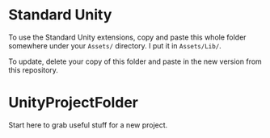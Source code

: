 # Standard Unity

To use the Standard Unity extensions, copy and paste this whole folder somewhere under your `Assets/` directory. I put it in `Assets/Lib/`.

To update, delete your copy of this folder and paste in the new version from this repository.

# UnityProjectFolder

Start here to grab useful stuff for a new project.
